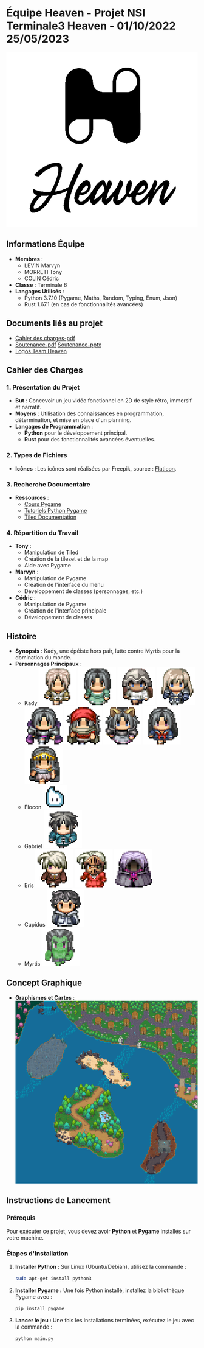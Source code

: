 # Équipe Heaven - Projet NSI Terminale3 Heaven - 01/10/2022 25/05/2023
![logo Heaven](./docs/logos/logoHeavenMono.png)

## Informations Équipe
- **Membres** :
  - LEVIN Marvyn
  - MORRETI Tony
  - COLIN Cédric
- **Classe** : Terminale 6
- **Langages Utilisés** :
  - Python 3.7.10 (Pygame, Maths, Random, Typing, Enum, Json)
  - Rust 1.67.1 (en cas de fonctionnalités avancées)

## Documents liés au projet
- [Cahier des charges-pdf](./docs/cahierDesChargesTerm.pdf)
- [Soutenance-pdf](./docs/projetHeaven.pdf) [Soutenance-pptx](./docs/projetHeaven.pptx)
- [Logos Team Heaven](./docs/logos/)

## Cahier des Charges

### 1. Présentation du Projet
- **But** : Concevoir un jeu vidéo fonctionnel en 2D de style rétro, immersif et narratif.
- **Moyens** : Utilisation des connaissances en programmation, détermination, et mise en place d'un planning.
- **Langages de Programmation** :
  - **Python** pour le développement principal.
  - **Rust** pour des fonctionnalités avancées éventuelles.

### 2. Types de Fichiers
- **Icônes** : Les icônes sont réalisées par Freepik, source : [Flaticon](https://www.flaticon.com).

### 3. Recherche Documentaire
- **Ressources** :
  - [Cours Pygame](https://www.pygame.org/docs/)
  - [Tutoriels Python Pygame](https://pythonprogramming.net/pygame-python-3/)
  - [Tiled Documentation](https://doc.mapeditor.org/en/stable/manual/index.html)
  
### 4. Répartition du Travail
- **Tony** :
  - Manipulation de Tiled
  - Création de la tileset et de la map
  - Aide avec Pygame
- **Marvyn** :
  - Manipulation de Pygame
  - Création de l'interface du menu
  - Développement de classes (personnages, etc.)
- **Cédric** :
  - Manipulation de Pygame
  - Création de l'interface principale
  - Développement de classes

## Histoire
- **Synopsis** : Kady, une épéiste hors pair, lutte contre Myrtis pour la domination du monde.
- **Personnages Principaux** :
  - Kady ![1](./characters/kady1.png) ![2](./characters/kady2.png) ![3](./characters/kady3.png) ![4](./characters/kady4.png) ![5](./characters/kady5.png) ![6](./characters/kady6.png) ![7](./characters/kady7.png) ![8](./characters/kady8.png) ![9](./characters/kady9.png)
  - Flocon ![1](./characters/flocon.png)
  - Gabriel  ![1](./characters/gabriel1.png)
  - Eris ![1](./characters/eris1.png) ![2](./characters/eris2.png) ![3](./characters/eris3.png)
  - Cupidus ![1](./characters/cupidus1.png)
  - Myrtis ![1](./characters/myrtis1.png)

## Concept Graphique
- **Graphismes et Cartes** : ![Map](./map/start_map2.png)

## Instructions de Lancement

### Prérequis
Pour exécuter ce projet, vous devez avoir **Python** et **Pygame** installés sur votre machine.

### Étapes d'installation

1. **Installer Python :**
   Sur Linux (Ubuntu/Debian), utilisez la commande :
   ```bash
   sudo apt-get install python3
   ```

2. **Installer Pygame :**
   Une fois Python installé, installez la bibliothèque Pygame avec :
   ```bash
   pip install pygame
   ```

3. **Lancer le jeu :**
   Une fois les installations terminées, exécutez le jeu avec la commande :
   ```bash
   python main.py
   ```
